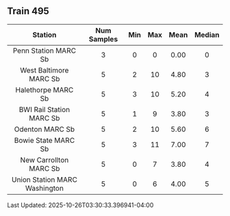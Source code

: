## Train 495

| Station | Num Samples | Min | Max | Mean | Median |
| :-----: | :---------: | :-: | :-: | :--: | :----: |
| Penn Station MARC Sb | 3 | 0 | 0 | 0.00 | 0 |
| West Baltimore MARC Sb | 5 | 2 | 10 | 4.80 | 3 |
| Halethorpe MARC Sb | 5 | 3 | 10 | 5.20 | 4 |
| BWI Rail Station MARC Sb | 5 | 1 | 9 | 3.80 | 3 |
| Odenton MARC Sb | 5 | 2 | 10 | 5.60 | 6 |
| Bowie State MARC Sb | 5 | 3 | 11 | 7.00 | 7 |
| New Carrollton MARC Sb | 5 | 0 | 7 | 3.80 | 4 |
| Union Station MARC Washington | 5 | 0 | 6 | 4.00 | 5 |


Last Updated: 2025-10-26T03:30:33.396941-04:00